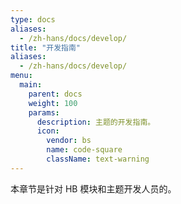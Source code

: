 ```yaml
---
type: docs
aliases:
  - /zh-hans/docs/develop/
title: "开发指南"
aliases:
  - /zh-hans/docs/develop/
menu:
  main:
    parent: docs
    weight: 100
    params:
      description: 主题的开发指南。
      icon:
        vendor: bs
        name: code-square
        className: text-warning
---
```


本章节是针对 HB 模块和主题开发人员的。

<!--more-->
